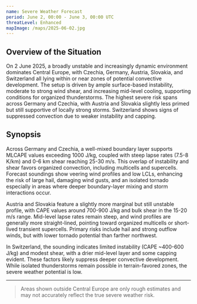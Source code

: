 ```yaml
---
name: Severe Weather Forecast
period: June 2, 00:00 - June 3, 00:00 UTC
threatLevel: Enhanced
mapImage: /maps/2025-06-02.jpg
---
```


## Overview of the Situation

On 2 June 2025, a broadly unstable and increasingly dynamic environment dominates Central Europe, with Czechia, Germany, Austria, Slovakia, and Switzerland all lying within or near zones of potential convective development. The setup is driven by ample surface-based instability, moderate to strong wind shear, and increasing mid-level cooling, supporting conditions for organized thunderstorms. The highest severe risk spans across Germany and Czechia, with Austria and Slovakia slightly less primed but still supportive of locally strong storms. Switzerland shows signs of suppressed convection due to weaker instability and capping.

## Synopsis

Across Germany and Czechia, a well-mixed boundary layer supports MLCAPE values exceeding 1000 J/kg, coupled with steep lapse rates (7.5-8 K/km) and 0-6 km shear reaching 25-30 m/s. This overlap of instability and shear favors organized convection, including multicells and supercells. Forecast soundings show veering wind profiles and low LCLs, enhancing the risk of large hail, damaging wind gusts, and an isolated tornado especially in areas where deeper boundary-layer mixing and storm interactions occur.

Austria and Slovakia feature a slightly more marginal but still unstable profile, with CAPE values around 700-900 J/kg and bulk shear in the 15-20 m/s range. Mid-level lapse rates remain steep, and wind profiles are generally more straight-lined, pointing toward organized multicells or short-lived transient supercells. Primary risks include hail and strong outflow winds, but with lower tornado potential than farther northwest.

In Switzerland, the sounding indicates limited instability (CAPE ~400-600 J/kg) and modest shear, with a drier mid-level layer and some capping evident. These factors likely suppress deeper convective development.
While isolated thunderstorms remain possible in terrain-favored zones, the severe weather potential is low.

---

> Areas shown outside Central Europe are only rough estimates and may not accurately reflect the true severe weather risk.